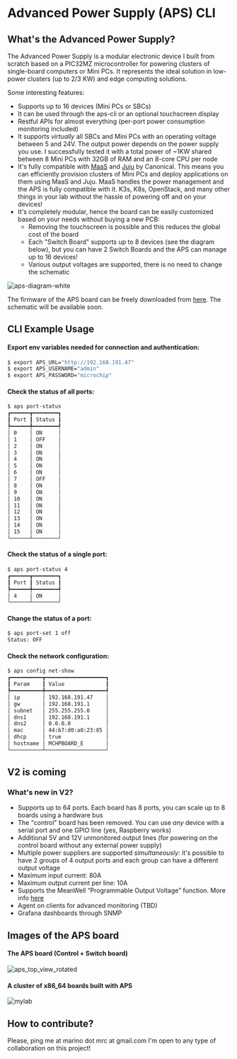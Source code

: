 # Advanced Power Supply (APS) CLI
## What's the Advanced Power Supply?
The Advanced Power Supply is a modular electronic device I built from scratch based on a PIC32MZ microcontroller for powering clusters of single-board computers or Mini PCs.
It represents the ideal solution in low-power clusters (up to 2/3 KW) and edge computing solutions.

Some interesting features:
* Supports up to 16 devices (Mini PCs or SBCs)
* It can be used through the aps-cli or an optional touchscreen display
* Restful APIs for almost everything (per-port power consumption monitoring included)
* It supports _virtually_ all SBCs and Mini PCs with an operating voltage between 5 and 24V. The output power depends on the power supply you use. I successfully tested it with a total power of ~1KW shared between 8 Mini PCs with 32GB of RAM and an 8-core CPU per node
* It's fully compatible with [MaaS](https://maas.io/) and [Juju](https://juju.is/) by Canonical. This means you can efficiently provision clusters of Mini PCs and deploy applications on them using MaaS and Juju. MaaS handles the power management and the APS is fully compatible with it. K3s, K8s, OpenStack, and many other things in your lab without the hassle of powering off and on your devices!
* It's completely modular, hence the board can be easily customized based on your needs without buying a new PCB:
  * Removing the touchscreen is possible and this reduces the global cost of the board
  * Each "Switch Board" supports up to 8 devices (see the diagram below), but you can have 2 Switch Boards and the APS can manage up to 16 devices!
  * Various output voltages are supported, there is no need to change the schematic

![aps-diagram-white](https://github.com/marino-mrc/aps-cli/assets/1167190/4dd858b4-6f68-49e4-ae34-53420ebbdac2)

The firmware of the APS board can be freely downloaded from [here](https://github.com/marino-mrc/aps-firmware). The schematic will be available soon.

## CLI Example Usage
#### Export env variables needed for connection and authentication:
```bash
$ export APS_URL="http://192.168.191.47"
$ export APS_USERNAME="admin"
$ export APS_PASSWORD="microchip"
```

#### Check the status of all ports:
```bash
$ aps port-status
┏━━━━━━┳━━━━━━━━┓
┃ Port ┃ Status ┃
┡━━━━━━╇━━━━━━━━┩
│ 0    │ ON     │
│ 1    │ OFF    │
│ 2    │ ON     │
│ 3    │ ON     │
│ 4    │ ON     │
│ 5    │ ON     │
│ 6    │ ON     │
│ 7    │ OFF    │
│ 8    │ ON     │
│ 9    │ ON     │
│ 10   │ ON     │
│ 11   │ ON     │
│ 12   │ ON     │
│ 13   │ ON     │
│ 14   │ ON     │
│ 15   │ ON     │
└──────┴────────┘
```

#### Check the status of a single port:
```bash
$ aps port-status 4
┏━━━━━━┳━━━━━━━━┓
┃ Port ┃ Status ┃
┡━━━━━━╇━━━━━━━━┩
│ 4    │ ON     │
└──────┴────────┘
```

#### Change the status of a port:
```bash
$ aps port-set 1 off
Status: OFF
```

#### Check the network configuration:
```bash
$ aps config net-show
┏━━━━━━━━━━┳━━━━━━━━━━━━━━━━━━━┓
┃ Param    ┃ Value             ┃
┡━━━━━━━━━━╇━━━━━━━━━━━━━━━━━━━┩
│ ip       │ 192.168.191.47    │
│ gw       │ 192.168.191.1     │
│ subnet   │ 255.255.255.0     │
│ dns1     │ 192.168.191.1     │
│ dns2     │ 0.0.0.0           │
│ mac      │ 44:b7:d0:a8:23:85 │
│ dhcp     │ true              │
│ hostname │ MCHPBOARD_E       │
└──────────┴───────────────────┘
```
## V2 is coming
### What's new in V2?
* Supports up to 64 ports. Each board has 8 ports, you can scale up to 8 boards using a hardware bus
* The "control" board has been removed. You can use _any_ device with a serial port and one GPIO line (yes, Raspberry works)
* Additional 5V and 12V unmonitored output lines (for powering on the control board without any external power supply)
* Multiple power suppliers are supported _simultaneously_: it's possible to have 2 groups of 4 output ports and each group can have a different output voltage
* Maximum input current: 80A
* Maximum output current per line: 10A
* Supports the MeanWell “Programmable Output Voltage” function. More info [here](https://www.meanwell-web.com/content/files/pdfs/productPdfs/MW/UHP-1500/UHP-1500-spec.pdf)
* Agent on clients for advanced monitoring (TBD)
* Grafana dashboards through SNMP

## Images of the APS board

#### The APS board (Control + Switch board)
![aps_top_view_rotated](https://github.com/marino-mrc/aps-cli/assets/1167190/ae850f01-13ba-4b16-9aae-aee16bb57b51)

#### A cluster of x86_64 boards built with APS
![mylab](https://github.com/marino-mrc/aps-cli/assets/1167190/03aba38a-a6f2-42a3-8399-7b51e35331c2)

## How to contribute?
Please, ping me at marino dot mrc at gmail.com
I'm open to any type of collaboration on this project!

